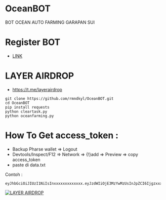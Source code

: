 # OceanBOT
BOT OCEAN AUTO FARMING GARAPAN SUI

# Register BOT
- [LINK](https://t.me/waveonsuibot/walletapp?startapp=1808223)

# LAYER AIRDROP
- https://t.me/layerairdrop

```
git clone https://github.com/rmndkyl/OceanBOT.git
cd OceanBOT
pip install requests
python cleartask.py
python oceanfarming.py

```

# How To Get access_token :

- Backup Pharse wallet => Logout
- Devtools/Inspect/F12 => Network => {!}add => Preview => copy access_token
- paste di data.txt

Contoh :
```
eyJhbGciOiJIUzI1NiIsInxxxxxxxxxxxxx.eyJzdWIiOjE3MzYwMzUsInJpZCI6Ijgzxxxxxxxxxxxxxxxxxxxxxxxxxxxxx

```
[![LAYER AIRDROP](https://img001.prntscr.com/file/img001/GFoiYq4wTTe1MTevXXGMwQ.png)](https://github.com/rmndkyl/OceanBOT)
